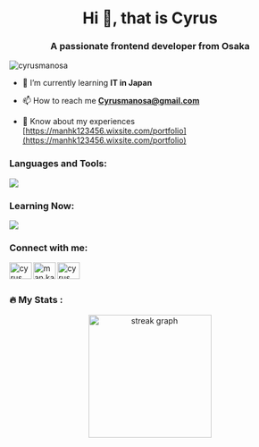 <h1 align="center">Hi 👋, that is  Cyrus</h1>
<h3 align="center">A passionate frontend developer from Osaka</h3>

<p align="left"> <img src="https://komarev.com/ghpvc/?username=cyrusmanosa&label=Profile%20views&color=0e75b6&style=flat" alt="cyrusmanosa" /> </p>

- 🌱 I’m currently learning **IT in Japan**

- 📫 How to reach me **Cyrusmanosa@gmail.com**

- 📄 Know about my experiences [https://manhk123456.wixsite.com/portfolio](https://manhk123456.wixsite.com/portfolio)

<h3 align="left">Languages and Tools:</h3>

<p align="left">
  <a href="https://skillicons.dev">
    <img src="https://skillicons.dev/icons?i=ps,ai,pr,ae,au,idea,mysql,html,css,php,vscode,github," />
  </a>
</p>

<h3 align="left">Learning Now:</h3>
<p align="left">
  <a href="https://skillicons.dev">
    <img src="https://skillicons.dev/icons?i=go,js,laravel," />
  </a>
</p>


<h3 align="left">Connect with me:</h3>
<p align="left">
<a href="https://linkedin.com/in/cyrus man" target="blank"><img align="left" src="https://raw.githubusercontent.com/rahuldkjain/github-profile-readme-generator/master/src/images/icons/Social/linked-in-alt.svg" alt="cyrus man" height="30" width="40" /></a>
<a href="https://fb.com/man ka chun" target="blank"><img align="left" src="https://raw.githubusercontent.com/rahuldkjain/github-profile-readme-generator/master/src/images/icons/Social/facebook.svg" alt="man ka chun" height="30" width="40" /></a>
<a href="https://instagram.com/cyrus_mkc" target="blank"><img align="left" src="https://raw.githubusercontent.com/rahuldkjain/github-profile-readme-generator/master/src/images/icons/Social/instagram.svg" alt="cyrus_mkc" height="30" width="40" /></a>
</p><br><br>


<h3 align="left">🔥 My Stats :</h3>
<div align="center">
  <img src="https://streak-stats.demolab.com?user=maurodesouza&locale=en&mode=daily&theme=dark&hide_border=false&border_radius=5&order=3" height="220" alt="streak graph"  />
</div>

